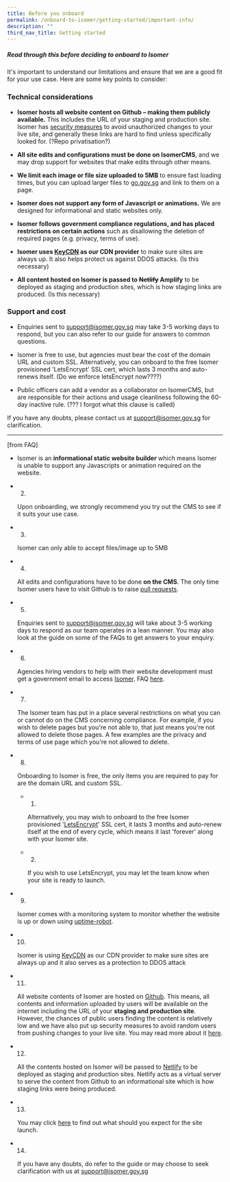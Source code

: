 ```yaml
---
title: Before you onboard
permalink: /onboard-to-isomer/getting-started/important-info/
description: ""
third_nav_title: Getting started
---
```

##### Read through this before deciding to onboard to Isomer
It's important to understand our limitations and ensure that we are a good fit for your use case. Here are some key points to consider:

### Technical considerations
- **Isomer hosts all website content on Github – making them publicly available.** This includes the URL of your staging and production site. Isomer has [security measures](https://guide-cms.isomer.gov.sg/faq/security) to avoid unauthorized changes to your live site, and generally these links are hard to find unless specifically looked for. 
(?Repo privatisation?)

- **All site edits and configurations must be done on IsomerCMS**, and we may drop support for websites that make edits through other means.
    
- **We limit each image or file size uploaded to 5MB** to ensure fast loading times, but you can upload larger files to [go.gov.sg](https://go.gov.sg/#/) and link to them on a page.

- **Isomer does not support any form of Javascript or animations.** We are designed for informational and static websites only.
		
- **Isomer follows government compliance regulations, and has placed restrictions on certain actions** such as disallowing the deletion of required pages (e.g. privacy, terms of use).
   
- **Isomer uses [KeyCDN](https://www.keycdn.com/about) as our CDN provider** to make sure sites are always up. It also helps protect us against DDOS attacks. (Is this necessary)
    
- **All content hosted on Isomer is passed to ~~Netlify~~ Amplify** to be deployed as staging and production sites, which is how staging links are produced. (Is this necessary)
    

### Support and cost
- Enquiries sent to [support@isomer.gov.sg](mailto:support@isomer.gov.sg) may take 3-5 working days to respond, but you can also refer to our guide for answers to common questions.
    
- Isomer is free to use, but agencies must bear the cost of the domain URL and custom SSL. Alternatively, you can onboard to the free Isomer provisioned 'LetsEncrypt' SSL cert, which lasts 3 months and auto-renews itself. (Do we enforce letsEncrypt now????)

- Public officers can add a vendor as a collaborator on IsomerCMS, but are responsible for their actions and usage cleanliness following the 60-day inactive rule. (??? I forgot what this clause is called)

If you have any doubts, please contact us at [support@isomer.gov.sg](mailto:support@isomer.gov.sg) for clarification.


---

[from FAQ] 

*   Isomer is an **informational static website builder** which means Isomer is unable to support any Javascripts or animation required on the website.
    

*   2.
    
    Upon onboarding, we strongly recommend you try out the CMS to see if it suits your use case.
    

*   3.
    
    Isomer can only able to accept files/image up to 5MB
    

*   4.
    
    All edits and configurations have to be done **on the CMS**. The only time Isomer users have to visit Github is to raise [pull requests](https://guide.isomer.gov.sg/guide/publish-your-changes).
    

*   5.
    
    Enquiries sent to support@isomer.gov.sg will take about 3-5 working days to respond as our team operates in a lean manner. You may also look at the guide on some of the FAQs to get answers to your enquiry.
    

*   6.
    
    Agencies hiring vendors to help with their website development must get a government email to access [Isomer](/isomer-announcements). FAQ [here](/faq/vendor-management).
    

*   7.
    
    The Isomer team has put in a place several restrictions on what you can or cannot do on the CMS concerning compliance. For example, if you wish to delete pages but you're not able to, that just means you're not allowed to delete those pages. A few examples are the privacy and terms of use page which you're not allowed to delete.
    

*   8.
    
    Onboarding to Isomer is free, the only items you are required to pay for are the domain URL and custom SSL.
    
    *   1.
        
        Alternatively, you may wish to onboard to the free Isomer provisioned '[LetsEncrypt](https://letsencrypt.org/about/)' SSL cert, it lasts 3 months and auto-renew itself at the end of every cycle, which means it last 'forever' along with your Isomer site.
        
    
    *   2.
        
        If you wish to use LetsEncrypt, you may let the team know when your site is ready to launch.
        
    

*   9.
    
    Isomer comes with a monitoring system to monitor whether the website is up or down using [uptime-robot](https://uptimerobot.com/).
    

*   10.
    
    Isomer is using [KeyCDN](https://www.keycdn.com/about) as our CDN provider to make sure sites are always up and it also serves as a protection to DDOS attack
    

*   11.
    
    All website contents of Isomer are hosted on [Github](https://github.com/about). This means, all contents and information uploaded by users will be available on the internet including the URL of your **staging and production site**. However, the chances of public users finding the content is relatively low and we have also put up security measures to avoid random users from pushing changes to your live site. You may read more about it [here](https://guide-cms.isomer.gov.sg/faq/security).‌
    

*   12.
    
    All the contents hosted on Isomer will be passed to [Netlify](https://www.netlify.com/) to be deployed as staging and production sites. Netlify acts as a virtual server to serve the content from Github to an informational site which is how staging links were being produced.
    

*   13.
    
    You may click [here](/publish-changes-and-site-launch/new-site-launch/what-to-expect-for-site-launch) to find out what should you expect for the site launch.
    

*   14.
    
    If you have any doubts, do refer to the guide or may choose to seek clarification with us at [support@isomer.gov.sg](mailto:%20support@isomer.gov.sg)